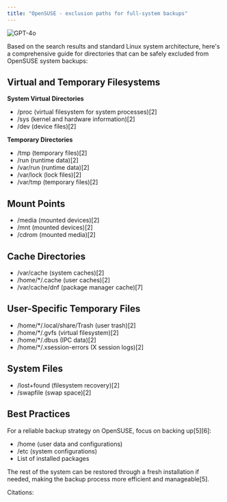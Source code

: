 ```yaml
---
title: "OpenSUSE - exclusion paths for full-system backups"
---
```


![GPT-4o](https://img.shields.io/badge/GPT--4o-3333FF?style=for-the-badge&logo=openai&logoColor=white)

Based on the search results and standard Linux system architecture, here's a comprehensive guide for directories that can be safely excluded from OpenSUSE system backups:

## Virtual and Temporary Filesystems

**System Virtual Directories**

- /proc (virtual filesystem for system processes)\[2]
- /sys (kernel and hardware information)\[2]
- /dev (device files)\[2]

**Temporary Directories**

- /tmp (temporary files)\[2]
- /run (runtime data)\[2]
- /var/run (runtime data)\[2]
- /var/lock (lock files)\[2]
- /var/tmp (temporary files)\[2]

## Mount Points

- /media (mounted devices)\[2]
- /mnt (mounted devices)\[2]
- /cdrom (mounted media)\[2]

## Cache Directories

- /var/cache (system caches)\[2]
- /home/\*/.cache (user caches)\[2]
- /var/cache/dnf (package manager cache)\[7]

## User-Specific Temporary Files

- /home/\*/.local/share/Trash (user trash)\[2]
- /home/\*/.gvfs (virtual filesystem)\[2]
- /home/\*/.dbus (IPC data)\[2]
- /home/\*/.xsession-errors (X session logs)\[2]

## System Files

- /lost+found (filesystem recovery)\[2]
- /swapfile (swap space)\[2]

## Best Practices

For a reliable backup strategy on OpenSUSE, focus on backing up\[5]\[6]:

- /home (user data and configurations)
- /etc (system configurations)
- List of installed packages

The rest of the system can be restored through a fresh installation if needed, making the backup process more efficient and manageable\[5].

Citations:\
&#x20;
